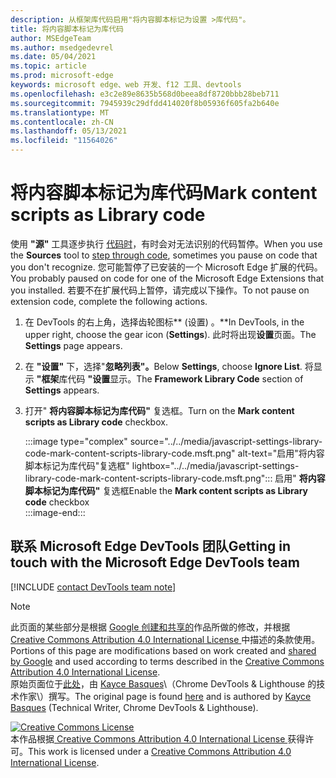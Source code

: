 ```yaml
---
description: 从框架库代码启用"将内容脚本标记为设置 >库代码"。
title: 将内容脚本标记为库代码
author: MSEdgeTeam
ms.author: msedgedevrel
ms.date: 05/04/2021
ms.topic: article
ms.prod: microsoft-edge
keywords: microsoft edge、web 开发、f12 工具、devtools
ms.openlocfilehash: e3c2e89e8635b568d0beea8df8720bbb28beb711
ms.sourcegitcommit: 7945939c29dfdd414020f8b05936f605fa2b640e
ms.translationtype: MT
ms.contentlocale: zh-CN
ms.lasthandoff: 05/13/2021
ms.locfileid: "11564026"
---
```

<!-- Copyright Kayce Basques 

   Licensed under the Apache License, Version 2.0 (the "License");
   you may not use this file except in compliance with the License.
   You may obtain a copy of the License at

       https://www.apache.org/licenses/LICENSE-2.0

   Unless required by applicable law or agreed to in writing, software
   distributed under the License is distributed on an "AS IS" BASIS,
   WITHOUT WARRANTIES OR CONDITIONS OF ANY KIND, either express or implied.
   See the License for the specific language governing permissions and
   limitations under the License.  -->
# <a name="mark-content-scripts-as-library-code"></a><span data-ttu-id="feb46-104">将内容脚本标记为库代码</span><span class="sxs-lookup"><span data-stu-id="feb46-104">Mark content scripts as Library code</span></span>  

<span data-ttu-id="feb46-105">使用 **"源"** 工具逐步执行 [代码时][DevToolsJavascriptStepThroughCode]，有时会对无法识别的代码暂停。</span><span class="sxs-lookup"><span data-stu-id="feb46-105">When you use the **Sources** tool to [step through code][DevToolsJavascriptStepThroughCode], sometimes you pause on code that you don't recognize.</span></span>  <span data-ttu-id="feb46-106">您可能暂停了已安装的一个 Microsoft Edge 扩展的代码。</span><span class="sxs-lookup"><span data-stu-id="feb46-106">You probably paused on code for one of the Microsoft Edge Extensions that you installed.</span></span>  <span data-ttu-id="feb46-107">若要不在扩展代码上暂停，请完成以下操作。</span><span class="sxs-lookup"><span data-stu-id="feb46-107">To not pause on extension code, complete the following actions.</span></span>  

1.  <span data-ttu-id="feb46-108">在 DevTools 的右上角，选择齿轮图标\*\* (设置) 。\*\*</span><span class="sxs-lookup"><span data-stu-id="feb46-108">In DevTools, in the upper right, choose the gear icon (**Settings**).</span></span>  <span data-ttu-id="feb46-109">此时将出现**设置**页面。</span><span class="sxs-lookup"><span data-stu-id="feb46-109">The **Settings** page appears.</span></span>  
1.  <span data-ttu-id="feb46-110">在 **"设置"** 下，选择"**忽略列表"。**</span><span class="sxs-lookup"><span data-stu-id="feb46-110">Below **Settings**, choose **Ignore List**.</span></span>  <span data-ttu-id="feb46-111">将显示 **"框架**库代码 **"设置**显示。</span><span class="sxs-lookup"><span data-stu-id="feb46-111">The **Framework Library Code** section of **Settings** appears.</span></span>  
1.  <span data-ttu-id="feb46-112">打开" **将内容脚本标记为库代码"** 复选框。</span><span class="sxs-lookup"><span data-stu-id="feb46-112">Turn on the **Mark content scripts as Library code** checkbox.</span></span>  
    
    :::image type="complex" source="../../media/javascript-settings-library-code-mark-content-scripts-library-code.msft.png" alt-text="启用"将内容脚本标记为库代码"复选框" lightbox="../../media/javascript-settings-library-code-mark-content-scripts-library-code.msft.png":::
       <span data-ttu-id="feb46-114">启用" **将内容脚本标记为库代码"** 复选框</span><span class="sxs-lookup"><span data-stu-id="feb46-114">Enable the **Mark content scripts as Library code** checkbox</span></span>  
    :::image-end:::  
    
## <a name="getting-in-touch-with-the-microsoft-edge-devtools-team"></a><span data-ttu-id="feb46-115">联系 Microsoft Edge DevTools 团队</span><span class="sxs-lookup"><span data-stu-id="feb46-115">Getting in touch with the Microsoft Edge DevTools team</span></span>  

[!INCLUDE [contact DevTools team note](../../includes/contact-devtools-team-note.md)]  

<!-- links -->  

[DevToolsJavascriptStepThroughCode]: ../index.md#step-4-step-through-the-code "步骤 4：逐步执行代码 - 开始在 DevTools Microsoft Edge中调试 JavaScript |Microsoft Docs"  

> [!NOTE]
> <span data-ttu-id="feb46-117">此页面的某些部分是根据 [Google 创建和共享的][GoogleSitePolicies]作品所做的修改，并根据[ Creative Commons Attribution 4.0 International License ][CCA4IL]中描述的条款使用。</span><span class="sxs-lookup"><span data-stu-id="feb46-117">Portions of this page are modifications based on work created and [shared by Google][GoogleSitePolicies] and used according to terms described in the [Creative Commons Attribution 4.0 International License][CCA4IL].</span></span>  
> <span data-ttu-id="feb46-118">原始页面位于[此处](https://developers.google.com/web/tools/chrome-devtools/javascript/guides/blackbox-chrome-extension-scripts)，由 [Kayce Basques][KayceBasques]\（Chrome DevTools \& Lighthouse 的技术作家\）撰写。</span><span class="sxs-lookup"><span data-stu-id="feb46-118">The original page is found [here](https://developers.google.com/web/tools/chrome-devtools/javascript/guides/blackbox-chrome-extension-scripts) and is authored by [Kayce Basques][KayceBasques] \(Technical Writer, Chrome DevTools \& Lighthouse\).</span></span>  

[![Creative Commons License][CCby4Image]][CCA4IL]  
<span data-ttu-id="feb46-120">本作品根据[ Creative Commons Attribution 4.0 International License ][CCA4IL]获得许可。</span><span class="sxs-lookup"><span data-stu-id="feb46-120">This work is licensed under a [Creative Commons Attribution 4.0 International License][CCA4IL].</span></span>  

[CCA4IL]: https://creativecommons.org/licenses/by/4.0  
[CCby4Image]: https://i.creativecommons.org/l/by/4.0/88x31.png  
[GoogleSitePolicies]: https://developers.google.com/terms/site-policies  
[KayceBasques]: https://developers.google.com/web/resources/contributors#kayce-basques  
